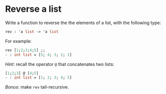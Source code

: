 # Reverse a list

Write a function to reverse the the elements of a list, with the following type:
```ocaml
rev : 'a list -> 'a list
```

For example:
```ocaml
rev [1;2;3;4;5] ;;
- : int list = [5; 4; 3; 2; 1]
```

*Hint*: recall the operator ``@`` that concatenates two lists:
```ocaml
[1;2;3] @ [4;5] 
- : int list = [1; 2; 3; 4; 5]
```

*Bonus*: make `rev` tail-recursive.